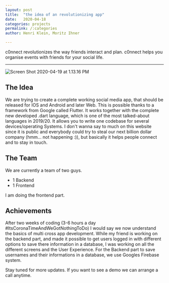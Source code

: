 ```yaml
---
layout: post
title:  "the idea of an revolutionizing app"
date:   2020-04-18
categories: projects
permalink: /:categories
author: Henri Klein, Moritz Ihner

---
```


c0nnect revolutionizes the way friends interact and plan. c0nnect helps you organise events with friends for your social life.

---

![Screen Shot 2020-04-19 at 1.13.16 PM](https://tva1.sinaimg.cn/large/007S8ZIlgy1gdzaty3l4jj31z40u0qmn.jpg)

## The Idea

We are trying to create a complete working social media app, that should be released for IOS and Android and later Web. This is possible thanks to a framework from Google called Flutter. It works together with the complete new developed .dart language, which is one of the most talked-about languages in 2019/20. It allows you to write one codebase for several devices/operating Systems. I don't wanna say to much on this website since it is public and everybody could try to steal our next billion dollar company (hmm... not happening :)), but basically it helps people connect and to stay in touch.

## The Team

We are currently a team of two guys.

 * 1 Backend
 * 1 Frontend

 I am doing the frontend part.

## Achievements

After two weeks of coding (3-6 hours a day #ItsCoronaTimeAndWeGotNothingToDo) I would say we now understand the basics of multi cross app development. While my friend is working on the backend part, and made it possible to get users logged in with different options to save there information in a database, I was working on all the different screens and the User Experience. For the Backend part to save usernames and their informations in a database, we use Googles Firebase system.

Stay tuned for more updates. If you want to see a demo we can arrange a call anytime.
